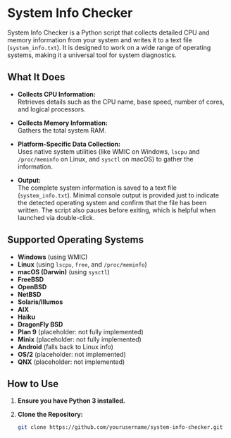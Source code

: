 # System Info Checker

System Info Checker is a Python script that collects detailed CPU and memory information from your system and writes it to a text file (`system_info.txt`). It is designed to work on a wide range of operating systems, making it a universal tool for system diagnostics.

## What It Does

- **Collects CPU Information:**  
  Retrieves details such as the CPU name, base speed, number of cores, and logical processors.
  
- **Collects Memory Information:**  
  Gathers the total system RAM.

- **Platform-Specific Data Collection:**  
  Uses native system utilities (like WMIC on Windows, `lscpu` and `/proc/meminfo` on Linux, and `sysctl` on macOS) to gather the information.

- **Output:**  
  The complete system information is saved to a text file (`system_info.txt`). Minimal console output is provided just to indicate the detected operating system and confirm that the file has been written. The script also pauses before exiting, which is helpful when launched via double-click.

## Supported Operating Systems

- **Windows** (using WMIC)
- **Linux** (using `lscpu`, `free`, and `/proc/meminfo`)
- **macOS (Darwin)** (using `sysctl`)
- **FreeBSD**
- **OpenBSD**
- **NetBSD**
- **Solaris/Illumos**
- **AIX**
- **Haiku**
- **DragonFly BSD**
- **Plan 9** (placeholder: not fully implemented)
- **Minix** (placeholder: not fully implemented)
- **Android** (falls back to Linux info)
- **OS/2** (placeholder: not implemented)
- **QNX** (placeholder: not implemented)

## How to Use

1. **Ensure you have Python 3 installed.**

2. **Clone the Repository:**
   ```bash
   git clone https://github.com/yourusername/system-info-checker.git
